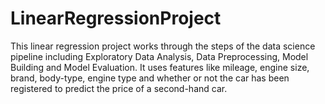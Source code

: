 # LinearRegressionProject
This linear regression project works through the steps of the data science pipeline including Exploratory Data Analysis, Data Preprocessing, Model Building and Model Evaluation. It uses features like mileage, engine size, brand, body-type, engine type and whether or not the car has been registered to predict the price of a second-hand car.
